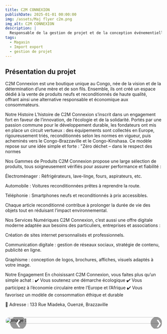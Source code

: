 ```yaml
---
title: C2M CONNEXION
publishDate: 2025-01-01 00:00:00
img: /assets/Maj flyer c2m.png
img_alt: C2M CONNEXION
description: |
  Responsable de la gestion de projet et de la conception événementielle.
tags:
  - Magasin
  - Import export
  - gestion de projet
---
```



## Présentation du projet

C2M Connexion est une boutique unique au Congo, née de la vision et de la détermination d’une mère et de son fils. Ensemble, ils ont créé un espace dédié à la vente de produits neufs et reconditionnés de haute qualité, offrant ainsi une alternative responsable et économique aux consommateurs.

Notre Histoire
L’histoire de C2M Connexion s’inscrit dans un engagement fort en faveur de l’innovation, de l’écologie et de la solidarité. Portés par une passion commune pour le développement durable, les fondateurs ont mis en place un circuit vertueux : des équipements sont collectés en Europe, rigoureusement triés, reconditionnés selon les normes en vigueur, puis acheminés vers le Congo-Brazzaville et le Congo-Kinshasa. Ce modèle repose sur une idée simple et forte : "Zéro déchet – dans le respect des normes

Nos Gammes de Produits
C2M Connexion propose une large sélection de produits, tous soigneusement vérifiés pour assurer performance et fiabilité :

Électroménager : Réfrigérateurs, lave-linge, fours, aspirateurs, etc.

Automobile : Voitures reconditionnées prêtes à reprendre la route.

Téléphonie : Smartphones neufs et reconditionnés à prix accessibles.

Chaque article reconditionné contribue à prolonger la durée de vie des objets tout en réduisant l’impact environnemental.

Nos Services Numériques
C2M Connexion, c’est aussi une offre digitale moderne adaptée aux besoins des particuliers, entreprises et associations :

Création de sites internet personnalisés et professionnels.

Communication digitale : gestion de réseaux sociaux, stratégie de contenu, publicité en ligne.

Graphisme : conception de logos, brochures, affiches, visuels adaptés à votre image.

Notre Engagement
En choisissant C2M Connexion, vous faites plus qu’un simple achat :
✔️ Vous soutenez une démarche écologique
✔️ Vous participez à l’économie circulaire entre l’Europe et l’Afrique
✔️ Vous favorisez un modèle de consommation éthique et durable

📍 Adresse : 133 Rue Miadeka, Ouenzé, Brazzaville

<!-- ✅ CAROUSEL -->
<div class="carousel" id="carousel">
  <div class="carousel-track" id="carousel-track">
    <div class="carousel-slide"><img src="/assets/claudiadockeur1.jpg" alt="Image 1" loading="lazy" /></div>
    <div class="carousel-slide"><img src="/assets/CLAUDIADOCK2.jpg" alt="Image 2" loading="lazy" /></div>
    <div class="carousel-slide"><img src="/assets/giftboutique.jpg" alt="Image 3" loading="lazy" /></div>
    <div class="carousel-slide"><img src="/assets/inboutique.jpg" alt="Image 4" loading="lazy" /></div>
    <div class="carousel-slide"><img src="/assets/inside.jpg" alt="Image 5" loading="lazy" /></div>
    <div class="carousel-slide"><img src="/assets/outside.jpg" alt="Image 6" loading="lazy" /></div>
  </div>

  <div class="carousel-buttons">
    <button class="carousel-button" id="prev">&#10094;</button>
    <button class="carousel-button" id="next">&#10095;</button>
  </div>

  <div class="carousel-dots" id="carousel-dots"></div>
</div>

<!-- ✅ STYLES -->
<style>
  .carousel {
    position: relative;
    overflow: hidden;
    max-width: 600px;
    margin: 2rem auto;
    border-radius: 1rem;
  }

  .carousel-track {
    display: flex;
    transition: transform 0.5s ease;
  }

  .carousel-slide {
    min-width: 100%;
  }

  .carousel-slide img {
    width: 100%;
    height: auto;
    border-radius: 1rem;
  }

  .carousel-buttons {
    position: absolute;
    top: 50%;
    width: 100%;
    display: flex;
    justify-content: space-between;
    padding: 0 1rem;
    transform: translateY(-50%);
  }

  .carousel-button {
    background: rgba(0, 0, 0, 0.4);
    color: white;
    border: none;
    padding: 0.5rem 1rem;
    border-radius: 50%;
    font-size: 1.5rem;
    cursor: pointer;
  }

  .carousel-dots {
    display: flex;
    justify-content: center;
    margin-top: 1rem;
    gap: 0.5rem;
  }

  .carousel-dot {
    width: 10px;
    height: 10px;
    background: gray;
    border-radius: 50%;
    cursor: pointer;
  }

  .carousel-dot.active {
    background: blue;
  }
</style>

<!-- ✅ SCRIPT -->
<script type="module">
  const track = document.getElementById("carousel-track");
  const slides = document.querySelectorAll(".carousel-slide");
  const dotsContainer = document.getElementById("carousel-dots");
  const prev = document.getElementById("prev");
  const next = document.getElementById("next");

  let index = 0;
  const total = slides.length;

  // Generate dots
  for (let i = 0; i < total; i++) {
    const dot = document.createElement("div");
    dot.classList.add("carousel-dot");
    dot.dataset.index = i;
    dotsContainer.appendChild(dot);
  }

  const dots = document.querySelectorAll(".carousel-dot");

  function updateCarousel() {
    track.style.transform = `translateX(-${index * 100}%)`;
    dots.forEach((dot, i) => dot.classList.toggle("active", i === index));
  }

  prev.addEventListener("click", () => {
    index = (index - 1 + total) % total;
    updateCarousel();
  });

  next.addEventListener("click", () => {
    index = (index + 1) % total;
    updateCarousel();
  });

  dots.forEach((dot) => {
    dot.addEventListener("click", (e) => {
      index = Number(e.target.dataset.index);
      updateCarousel();
    });
  });

  updateCarousel();
</script>
